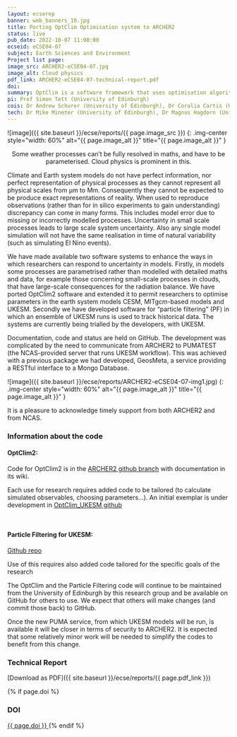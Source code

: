 ```yaml
---
layout: ecserep
banner: web_banners_10.jpg
title: Porting OptClim Optimisation system to ARCHER2 
status: live
pub_date: 2022-10-07 11:00:00
ecseid: eCSE04-07
subject: Earth Sciences and Environment
Project list page:
image_src: ARCHER2-eCSE04-07.jpg
image_alt: Cloud physics
pdf_link: ARCHER2-eCSE04-07-technical-report.pdf
doi: 
summary: OptClim is a software framework that uses optimisation algorithms to tune climate models. This project has enabled use of the OptClim software on ARCHER2, and enhanced the code to work with a wide range of models. This work will reduce the uncertainty in various climate and earth system models.
pi: Prof Simon Tett (University of Edinburgh)
cois: Dr Andrew Schurer (University of Edinburgh), Dr Coralia Cartis (University of Oxford), Dr Dan(i) Jones (British Antarctic Survey), Dr Maria Val Martin (University of Sheffield)
tech: Dr Mike Mineter (University of Edinburgh), Dr Magnus Hagdorn (University of Edinburgh) 
---
```




![image]({{ site.baseurl }}/ecse/reports/{{ page.image_src }})
{: .img-center style="width: 60%" alt="{{ page.image_alt }}" title="{{ page.image_alt }}" }

<p align="center">Some weather processes  can’t be fully resolved in maths, and have to be parameterised. Cloud physics is prominent in this.</p>



Climate and Earth system models do not have perfect information, nor perfect representation of physical processes as they cannot represent all physical scales from µm to Mm.  Consequently they cannot be expected to be produce exact representations of reality.  When used to reproduce observations (rather than for in silico experiments to gain understanding) discrepancy can come in many forms. This includes model error due to missing or incorrectly modelled processes. Uncertainty in small scale processes leads to large scale system uncertainty.  Also any single model simulation will not have the same realisation in time of natural variability (such as simulating El Nino events). 

We have made available two software systems to enhance the ways in which researchers can respond to uncertainty in models.  Firstly, in models some processes are parametrised rather than modelled with detailed maths and data, for example those concerning small-scale processes in clouds, that have large-scale consequences for the radiation balance. We have ported OptClim2 software and extended it to permit researchers to optimise parameters in the earth system models CESM, MITgcm-based models and UKESM.  Secondly  we have developed software for “particle filtering” (PF) in which an ensemble of UKESM runs is used to track historical data. The systems are currently being trialled by the developers, with UKESM. 

Documentation, code and status are held on GitHub. The development was complicated by the need to communicate from ARCHER2 to PUMATEST (the NCAS-provided server that runs UKESM workflow). This was achieved with a previous package we had developed, GeosMeta, a service providing a RESTful interface to a Mongo Database. 


![image]({{ site.baseurl }}/ecse/reports/ARCHER2-eCSE04-07-img1.jpg)
{: .img-center style="width: 60%" alt="{{ page.image_alt }}" title="{{ page.image_alt }}" }

It is a pleasure to acknowledge timely support from both ARCHER2 and from NCAS.

### Information about the code

#### OptClim2:

Code for OptClim2 is in the [ARCHER2 github branch](https://github.com/optclim/ModelOptimisation) with documentation in its wiki.

Each use for research requires added code to be tailored (to calculate simulated observables, choosing parameters...). An initial exemplar is under development in [OptClim_UKESM github](https://github.com/SimonTett/OptClim_UKESM)

<p>&nbsp;</p>

#### Particle Filtering for UKESM:
[Github repo](https://github.com/Climate-Particle-Filtering)
 
Use of this requires also added code tailored  for the specific goals of the research 

The OptClim and the Particle Filtering code will continue to be maintained from the University of Edinburgh by this research group and be available on GitHub for others to use. We expect that others will make changes (and commit those back) to GitHub. 

Once the new PUMA service, from which UKESM models will be run, is available it will be closer in terms of security to ARCHER2.  It is expected that some relatively minor work will be needed to simplify the codes to benefit from this change. 



### Technical Report

[Download as PDF]({{ site.baseurl }}/ecse/reports/{{ page.pdf_link }}) 


{% if page.doi  %}
### DOI
  <a href="https://doi.org/{{ page.doi }}">
     {{ page.doi }}
  </a>
{% endif %}